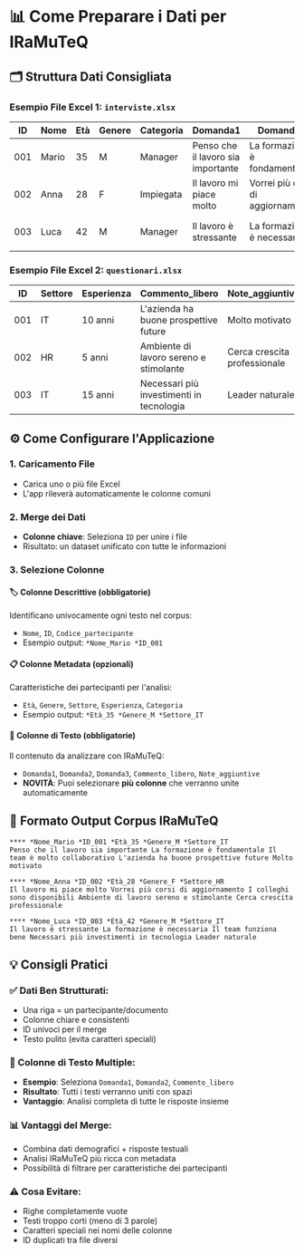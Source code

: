 # 📊 Come Preparare i Dati per IRaMuTeQ

## 🗂️ **Struttura Dati Consigliata**

### **Esempio File Excel 1: `interviste.xlsx`**
| ID | Nome | Età | Genere | Categoria | Domanda1 | Domanda2 | Domanda3 |
|----|------|-----|--------|-----------|----------|----------|----------|
| 001 | Mario | 35 | M | Manager | Penso che il lavoro sia importante | La formazione è fondamentale | Il team è molto collaborativo |
| 002 | Anna | 28 | F | Impiegata | Il lavoro mi piace molto | Vorrei più corsi di aggiornamento | I colleghi sono disponibili |
| 003 | Luca | 42 | M | Manager | Il lavoro è stressante | La formazione è necessaria | Il team funziona bene |

### **Esempio File Excel 2: `questionari.xlsx`**
| ID | Settore | Esperienza | Commento_libero | Note_aggiuntive |
|----|---------|------------|-----------------|-----------------|
| 001 | IT | 10 anni | L'azienda ha buone prospettive future | Molto motivato |
| 002 | HR | 5 anni | Ambiente di lavoro sereno e stimolante | Cerca crescita professionale |
| 003 | IT | 15 anni | Necessari più investimenti in tecnologia | Leader naturale |

## ⚙️ **Come Configurare l'Applicazione**

### **1. Caricamento File**
- Carica uno o più file Excel
- L'app rileverà automaticamente le colonne comuni

### **2. Merge dei Dati** 
- **Colonne chiave**: Seleziona `ID` per unire i file
- Risultato: un dataset unificato con tutte le informazioni

### **3. Selezione Colonne**

#### **🏷️ Colonne Descrittive** (obbligatorie)
Identificano univocamente ogni testo nel corpus:
- `Nome`, `ID`, `Codice_partecipante`
- Esempio output: `*Nome_Mario *ID_001`

#### **📋 Colonne Metadata** (opzionali)
Caratteristiche dei partecipanti per l'analisi:
- `Età`, `Genere`, `Settore`, `Esperienza`, `Categoria`
- Esempio output: `*Età_35 *Genere_M *Settore_IT`

#### **📝 Colonne di Testo** (obbligatorie)
Il contenuto da analizzare con IRaMuTeQ:
- `Domanda1`, `Domanda2`, `Domanda3`, `Commento_libero`, `Note_aggiuntive`
- **NOVITÀ**: Puoi selezionare **più colonne** che verranno unite automaticamente

## 📄 **Formato Output Corpus IRaMuTeQ**

```
**** *Nome_Mario *ID_001 *Età_35 *Genere_M *Settore_IT
Penso che il lavoro sia importante La formazione è fondamentale Il team è molto collaborativo L'azienda ha buone prospettive future Molto motivato

**** *Nome_Anna *ID_002 *Età_28 *Genere_F *Settore_HR
Il lavoro mi piace molto Vorrei più corsi di aggiornamento I colleghi sono disponibili Ambiente di lavoro sereno e stimolante Cerca crescita professionale

**** *Nome_Luca *ID_003 *Età_42 *Genere_M *Settore_IT
Il lavoro è stressante La formazione è necessaria Il team funziona bene Necessari più investimenti in tecnologia Leader naturale
```

## 💡 **Consigli Pratici**

### **✅ Dati Ben Strutturati:**
- Una riga = un partecipante/documento
- Colonne chiare e consistenti
- ID univoci per il merge
- Testo pulito (evita caratteri speciali)

### **🔧 Colonne di Testo Multiple:**
- **Esempio**: Seleziona `Domanda1`, `Domanda2`, `Commento_libero`
- **Risultato**: Tutti i testi verranno uniti con spazi
- **Vantaggio**: Analisi completa di tutte le risposte insieme

### **📊 Vantaggi del Merge:**
- Combina dati demografici + risposte testuali
- Analisi IRaMuTeQ più ricca con metadata
- Possibilità di filtrare per caratteristiche dei partecipanti

### **⚠️ Cosa Evitare:**
- Righe completamente vuote
- Testi troppo corti (meno di 3 parole)
- Caratteri speciali nei nomi delle colonne
- ID duplicati tra file diversi

